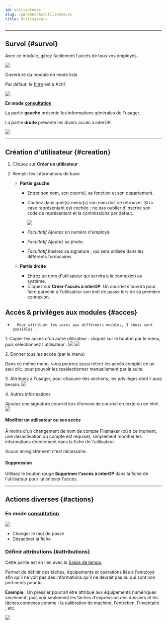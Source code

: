 ```yaml
---
id: utilisateurs
slug: /parametres/utilisateurs
title: Utilisateurs
---
```


---

## Survol {#survol}

Avec ce module, gérez facilement l'accès de tous vos employés.

![](/img/Parametres_Utilisateurs_menu.png)

Ouverture du module en mode liste.

Par défaut, le [filtre](../fonctionnalites-generales/navigation.md#filtres-tris) est à Actif.

![](/img/Parametres_Utilisateurs_1.png)

**En mode** [**consultation**](../fonctionnalites-generales/navigation.md#mode-consultation)

La partie **gauche** présente les informations générales de l'usager.

La partie **droite** présente les divers accès à interOP.

![](/img/Parametres_Utilisateurs_2.png)

---

## Création d'utilisateur {#creation}

1. Cliquez sur **Créer un utilisateur**
2. Remplir les informations de base

   - **Partie gauche**

     - Entrer son nom, son courriel, sa fonction et son département.
     - Cochez dans quel(s) menu(s) son nom doit se retrouver.
       Si la case représentant est cochée ; ne pas oublier d'inscrire son code de représentant et la commissions par défaut.

       ![](/img/Parametres_Utilisateurs_Rep_1.gif)

     - _Facultatif_ Ajoutez un numéro d'employé.
     - _Facultatif_ Ajoutez sa photo.
     - _Facultatif_ Insérez sa signature ; qui sera utilisée dans les différents formulaires.

   - **Partie droite**
     - Entrez un nom d'utilisateur qui servira à la connexion au système.
     - Cliquez sur **Créer l'accès à interOP**. Un courriel s'ouvrira pour faire parvenir à l'utilisateur son mot de passe lors de sa première connexion.

## Accès & privilèges aux modules {#acces}

-       Pour attribuer les accès aux différents modules, 3 choix sont possibles :

1\. Copier les accès d'un autre utilisateur : cliquez sur le bouton par le menu, puis sélectionnez l'utilisateur :
![](/img/Parametres_Utilisateurs_acces_1a.png)
![](/img/Parametres_Utilisateurs_acces_1b.png)

2\. Donner tous les accès (par le menu)

Dans ce même menu, vous pourrez aussi retirer les accès complet en un seul clic, pour pouvoir les resélectionner manuellement par la suite.

3\. Attribuez à l'usager, pour chacune des sections, les privilèges dont il aura besoin.
![](/img/Parametres_Utilisateurs_acces_2.gif)

4\. Autres informations

Ajoutez une signature courriel lors d'envoie de courriel en texte ou en html.
![](/img/Parametres_Utilisateurs_Signature.gif)

#### Modifier un utilisateur ou ses accès

À moins d'un changement de nom de compte Filemaker (où à ce moment, une désactivation du compte est requise), simplement modifier les informations directement dans la fiche de l'utilisateur.

Aucun enregistrement n'est nécessaire.

#### Suppression

Utilisez le bouton rouge **Supprimer l'accès à interOP** dans la fiche de l'utilisateur pour lui enlever l'accès.

---

## Actions diverses {#actions}

### En mode [**consultation**](../fonctionnalites-generales/navigation.md#mode-consultation)

![](/img/Parametres_Utilisateurs_Consultation.png)

- Changer le mot de passe
- Désactiver la fiche

### Définir attributions {#attributions}

Cette partie est en lien avec la [Saisie de temps](../saisie-temps/ecran-principal.md).

Permet de définir des tâches, équipements et opérations liés à l'employé afin qu'il ne voit pas des informations qu'il ne devrait pas ou qui sont non pertinents pour lui.

**Exemple** : Un pressier pourrait être attribué aux équipements numériques seulement, puis voir seulement les tâches d'impression des dossiers et les tâches connexes comme : la calibration de machine, l'entretien, l'inventaire , etc.

![](/img/Parametres_Utilisateurs_SaisieTemps.gif)
